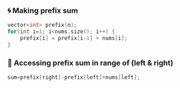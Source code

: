 ### :cyclone: Making prefix sum

```cpp
vector<int> prefix(n);
for(int i=1; i<nums.size(); i++) {
	prefix[i] = prefix[i-1] + nums[i];
}

```

### :dragon: Accessing prefix sum in range of (left & right)

```cpp
sum=prefix[right]-prefix[left]+nums[left];

```
